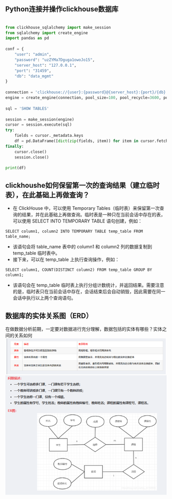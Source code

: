 ## Python连接并操作clickhouse数据库

```python

from clickhouse_sqlalchemy import make_session
from sqlalchemy import create_engine
import pandas as pd

conf = {
    "user": "admin",
    "password": "uzZYMa7Dguga1owoJo15",
    "server_host": "127.0.0.1",
    "port": "31459",
    "db": "data_mgmt"
}

connection = 'clickhouse://{user}:{password}@{server_host}:{port}/{db}'.format(**conf)
engine = create_engine(connection, pool_size=100, pool_recycle=3600, pool_timeout=20)

sql = 'SHOW TABLES'

session = make_session(engine)
cursor = session.execute(sql)
try:
    fields = cursor._metadata.keys
    df = pd.DataFrame([dict(zip(fields, item)) for item in cursor.fetchall()])
finally:
    cursor.close()
    session.close()

print(df)

```

## clickhoushe如何保留第一次的查询结果（建立临时表），在此基础上再做查询？
- 在 ClickHouse 中，可以使用 Temporary Tables（临时表）来保留第一次查询的结果，并在此基础上再做查询。临时表是一种只在当前会话中存在的表，可以使用 SELECT INTO TEMPORARY TABLE 语句创建，例如：
```
SELECT column1, column2 INTO TEMPORARY TABLE temp_table FROM table_name;
```

- 该语句会将 table_name 表中的 column1 和 column2 列的数据复制到 temp_table 临时表中。
- 接下来，可以在 temp_table 上执行查询操作，例如：

```
SELECT column1, COUNT(DISTINCT column2) FROM temp_table GROUP BY column1;
```

- 该语句会在 temp_table 临时表上执行分组计数统计，并返回结果。需要注意的是，临时表只在当前会话中存在，会话结束后会自动销毁，因此需要在同一会话中执行以上两个查询语句。


## 数据库的实体关系图（ERD）
在做数据分析前期，一定要对数据进行充分理解，数据包括的实体有哪些？实体之间的关系如何
![](./pic/p3.png)
![](./pic/p4.png)
